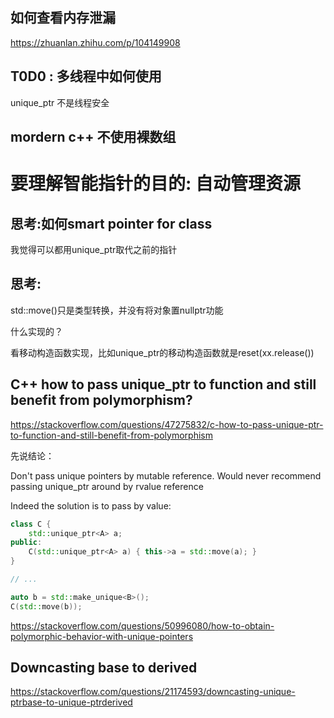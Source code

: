 ## 如何查看内存泄漏

https://zhuanlan.zhihu.com/p/104149908

## T0D0 : 多线程中如何使用

unique_ptr 不是线程安全

## mordern c++ 不使用裸数组

# 要理解智能指针的目的: 自动管理资源

## 思考:如何smart pointer for class

我觉得可以都用unique_ptr取代之前的指针

## 思考:

std::move()只是类型转换，并没有将对象置nullptr功能

什么实现的？

看移动构造函数实现，比如unique_ptr的移动构造函数就是reset(xx.release())

## C++ how to pass unique_ptr to function and still benefit from polymorphism?

https://stackoverflow.com/questions/47275832/c-how-to-pass-unique-ptr-to-function-and-still-benefit-from-polymorphism

先说结论：

Don't pass unique pointers by mutable reference. Would never recommend passing unique_ptr around by rvalue reference

Indeed the solution is to pass by value:

```cpp
class C {
    std::unique_ptr<A> a;
public: 
    C(std::unique_ptr<A> a) { this->a = std::move(a); }
}

// ...

auto b = std::make_unique<B>();
C(std::move(b));
```

https://stackoverflow.com/questions/50996080/how-to-obtain-polymorphic-behavior-with-unique-pointers

## Downcasting base to derived

https://stackoverflow.com/questions/21174593/downcasting-unique-ptrbase-to-unique-ptrderived